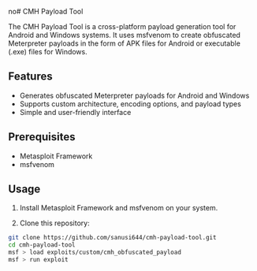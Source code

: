 no# CMH Payload Tool

The CMH Payload Tool is a cross-platform payload generation tool for Android and Windows systems. It uses msfvenom to create obfuscated Meterpreter payloads in the form of APK files for Android or executable (.exe) files for Windows.

## Features

- Generates obfuscated Meterpreter payloads for Android and Windows
- Supports custom architecture, encoding options, and payload types
- Simple and user-friendly interface

## Prerequisites

- Metasploit Framework
- msfvenom

## Usage

1. Install Metasploit Framework and msfvenom on your system.

2. Clone this repository:

```bash
git clone https://github.com/sanusi644/cmh-payload-tool.git
cd cmh-payload-tool
msf > load exploits/custom/cmh_obfuscated_payload
msf > run exploit
